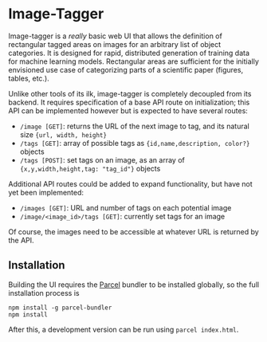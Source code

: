 # Image-Tagger

Image-tagger is a *really* basic web UI that allows the definition of rectangular
tagged areas on images for an arbitrary list of object categories. It is designed
for rapid, distributed generation of training data for machine learning models.
Rectangular areas are sufficient for the initially envisioned use case of
categorizing parts of a scientific paper (figures, tables, etc.).

Unlike other tools of its ilk, image-tagger is completely decoupled from its backend.
It requires specification of a base API route on initialization; this API can be
implemented however but is expected to have several routes:

- `/image [GET]`: returns the URL of the next image to tag, and
  its natural size `{url, width, height}`
- `/tags [GET]`: array of possible tags as `{id,name,description,
  color?}` objects
- `/tags [POST]`: set tags on an image, as
  an array of `{x,y,width,height,tag: "tag_id"}` objects

Additional API routes could be added to expand functionality,
but have not yet been implemented:

- `/images [GET]`: URL and number of tags on each potential image
- `/image/<image_id>/tags [GET]`: currently set tags for an image

Of course, the images need to be accessible at whatever URL is returned by
the API.

## Installation

Building the UI requires the [Parcel](https://parceljs.org/) bundler to be installed
globally, so the full installation process is

```
npm install -g parcel-bundler
npm install
```

After this, a development version can be run using
`parcel index.html`.

